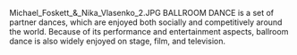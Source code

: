 Michael_Foskett_&_Nika_Vlasenko_2.JPG BALLROOM DANCE is a set of partner dances, which are enjoyed both socially and competitively around the world. Because of its performance and entertainment aspects, ballroom dance is also widely enjoyed on stage, film, and television.
